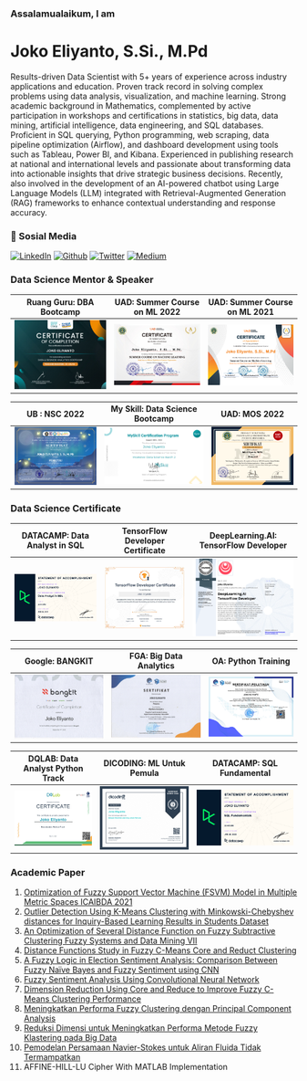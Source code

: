 ### Assalamualaikum, I am
# Joko Eliyanto, S.Si., M.Pd

Results-driven Data Scientist with 5+ years of experience across industry applications and education. Proven track record in solving complex problems using data analysis, visualization, and machine learning. Strong academic background in Mathematics, complemented by active participation in workshops and certifications in statistics, big data, data mining, artificial intelligence, data engineering, and SQL databases. Proficient in SQL querying, Python programming, web scraping, data pipeline optimization (Airflow), and dashboard development using tools such as Tableau, Power BI, and Kibana. Experienced in publishing research at national and international levels and passionate about transforming data into actionable insights that drive strategic business decisions. Recently, also involved in the development of an AI-powered chatbot using Large Language Models (LLM) integrated with Retrieval-Augmented Generation (RAG) frameworks to enhance contextual understanding and response accuracy.


### 📱 Sosial Media


<p>
  <a href="https://www.linkedin.com/in/joko-eliyanto-23a1b6143/" target="_blank"><img alt="LinkedIn" src="https://img.shields.io/badge/linkedin-%230077B5.svg?&style=for-the-badge&logo=linkedin&logoColor=white" /></a>
  <a href="https://github.com/jokoeliyanto" target="_blank"><img alt="Github" src="https://img.shields.io/badge/GitHub-%2312100E.svg?&style=for-the-badge&logo=Github&logoColor=white" /></a>
  <a href="https://twitter.com/Math_Joko_E" target="_blank"><img alt="Twitter" src="https://img.shields.io/badge/twitter-%231DA1F2.svg?&style=for-the-badge&logo=twitter&logoColor=white" /></a>
    <a href="https://medium.com/@jokoeliyanto" target="_blank"><img alt="Medium" src="https://img.shields.io/badge/medium-%2312100E.svg?&style=for-the-badge&logo=medium&logoColor=white" /></a>
</p>

### Data Science Mentor & Speaker

Ruang Guru: DBA Bootcamp           | UAD: Summer Course on ML 2022 | UAD: Summer Course on ML 2021
:-------------------------:|:-------------------------:|:------------------------------:
![](https://raw.githubusercontent.com/jokoeliyanto/jokoeliyanto/main/Sertifikat%20Instruktur%20DBA%20JOKO%20ELIYANTO.png) |![](https://raw.githubusercontent.com/jokoeliyanto/jokoeliyanto/main/Joko%20Eliyanto%2C%20S.Si.%2C%20M.Pd.%20(1)_Page1.png)  |![](https://raw.githubusercontent.com/jokoeliyanto/jokoeliyanto/main/Joko%20Eliyanto%2C%20S.Si.%2C%20M.Pd%20SC1_Page1.png)

UB : NSC 2022            |  My Skill: Data Science Bootcamp | UAD: MOS 2022
:-------------------------:|:-------------------------:|:------------------------------:
![](https://raw.githubusercontent.com/jokoeliyanto/jokoeliyanto/main/PEMATERI%20WORKSHOP_Joko%20Eliyanto%2C%20S.Si.%2C%20M.Pd.png) |![](https://raw.githubusercontent.com/jokoeliyanto/jokoeliyanto/main/06036-%20Mentor%20%20-%20Data%20Science%20E-Certificate.png)  |![](https://raw.githubusercontent.com/jokoeliyanto/jokoeliyanto/main/Joko%20Eliyanto%2C%20M.Pd_.png)



### Data Science Certificate 

DATACAMP: Data Analyst in SQL            |  TensorFlow Developer Certificate | DeepLearning.AI: TensorFlow Developer
:-------------------------:|:-------------------------:|:------------------------------:
![](https://raw.githubusercontent.com/jokoeliyanto/jokoeliyanto/main/Data%20Analyst%20SQL%20Path%20Datacamp.png) |![](https://raw.githubusercontent.com/jokoeliyanto/jokoeliyanto/main/qiwiwcyb.png)  |![](https://raw.githubusercontent.com/jokoeliyanto/jokoeliyanto/main/Coursera%20E32DMWHAY3PL.png)

Google: BANGKIT            |  FGA: Big Data Analytics | OA: Python Training
:-------------------------:|:-------------------------:|:------------------------------:
![](https://raw.githubusercontent.com/jokoeliyanto/jokoeliyanto/main/BANGKIT.png) |![](https://raw.githubusercontent.com/jokoeliyanto/jokoeliyanto/main/FGA1_Page1.png)  |![](https://raw.githubusercontent.com/jokoeliyanto/jokoeliyanto/main/Python%20Training_Page1.png)

DQLAB: Data Analyst Python Track            |  DICODING: ML Untuk Pemula | DATACAMP: SQL Fundamental
:-------------------------:|:-------------------------:|:------------------------------:
![](https://raw.githubusercontent.com/jokoeliyanto/jokoeliyanto/main/certificate-DQLABDATRCIPAIMU.png) |![](https://raw.githubusercontent.com/jokoeliyanto/jokoeliyanto/main/sertifikat_course_184_684733_150920132916.png)  |![](https://raw.githubusercontent.com/jokoeliyanto/jokoeliyanto/main/SQL%20Fundamental.png)


### Academic Paper

1. [Optimization of Fuzzy Support Vector Machine (FSVM) Model in Multiple Metric Spaces ICAIBDA 2021](http://eprints.uad.ac.id/37563/)
2. [Outlier Detection Using K-Means Clustering with Minkowski-Chebyshev  distances for Inquiry-Based Learning Results in Students Dataset](https://ieeexplore.ieee.org/document/9689736)
3. [An Optimization of Several Distance Function on Fuzzy Subtractive Clustering Fuzzy Systems and Data Mining VII](http://eprints.uad.ac.id/37574/)
4. [Distance Functions Study in Fuzzy C-Means Core and Reduct Clustering](http://journal.uad.ac.id/index.php/JITEKI/article/view/20516)
5. [A Fuzzy Logic in Election Sentiment Analysis: Comparison Between Fuzzy Naïve Bayes and Fuzzy Sentiment using CNN](https://journal.ummat.ac.id/index.php/jtam/article/view/3766)
6. [Fuzzy Sentiment Analysis Using Convolutional Neural Network](https://aip.scitation.org/doi/abs/10.1063/5.0042144)
7. [Dimension Reduction Using Core and Reduce to Improve Fuzzy C-Means  Clustering Performance](https://www.kansaiuniversityreports.com/article/dimension-reduction-using-core-and-reduct-to-improve-fuzzy-c-means-clustering-performance)
8. [Meningkatkan Performa Fuzzy Clustering dengan Principal Component Analysis](http://prosiding.himatikauny.org/index.php/prosidinglsm/article/view/103)
9. [Reduksi Dimensi untuk Meningkatkan Performa Metode Fuzzy Klastering pada Big Data](http://seminar.uad.ac.id/index.php/STEEEM/article/view/2842)
10. [Pemodelan Persamaan Navier-Stokes untuk Aliran Fluida Tidak Termampatkan](http://journal.uad.ac.id/index.php/Konvergensi/article/view/19545)
11. AFFINE-HILL-LU Cipher With MATLAB Implementation


